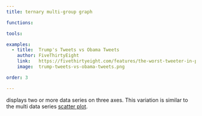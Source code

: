 ```yaml
---
title: ternary multi-group graph

functions:

tools:

examples:
  - title:  Trump's Tweets vs Obama Tweets
    author: FiveThirtyEight
    link:   https://fivethirtyeight.com/features/the-worst-tweeter-in-politics-isnt-trump/
    image:  trump-tweets-vs-obama-tweets.png

order: 3

---
```


displays two or more data series on three axes. This variation is similar to the multi data series [scatter plot](/scatter-plot).

<!--more-->
